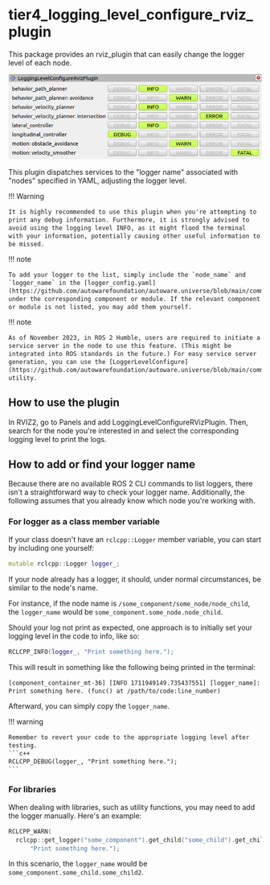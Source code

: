 # tier4_logging_level_configure_rviz_plugin

This package provides an rviz_plugin that can easily change the logger level of each node.

![tier4_logging_level_configure_rviz_plugin](tier4_logging_level_configure_rviz_plugin.png)

This plugin dispatches services to the "logger name" associated with "nodes" specified in YAML, adjusting the logger level.

!!! Warning

    It is highly recommended to use this plugin when you're attempting to print any debug information. Furthermore, it is strongly advised to avoid using the logging level INFO, as it might flood the terminal with your information, potentially causing other useful information to be missed.

!!! note

    To add your logger to the list, simply include the `node_name` and `logger_name` in the [logger_config.yaml](https://github.com/autowarefoundation/autoware.universe/blob/main/common/tier4_logging_level_configure_rviz_plugin/config/logger_config.yaml) under the corresponding component or module. If the relevant component or module is not listed, you may add them yourself.

!!! note

    As of November 2023, in ROS 2 Humble, users are required to initiate a service server in the node to use this feature. (This might be integrated into ROS standards in the future.) For easy service server generation, you can use the [LoggerLevelConfigure](https://github.com/autowarefoundation/autoware.universe/blob/main/common/tier4_autoware_utils/include/tier4_autoware_utils/ros/logger_level_configure.hpp) utility.

## How to use the plugin

In RVIZ2, go to Panels and add LoggingLevelConfigureRVizPlugin. Then, search for the node you're interested in and select the corresponding logging level to print the logs.

## How to add or find your logger name

Because there are no available ROS 2 CLI commands to list loggers, there isn't a straightforward way to check your logger name. Additionally, the following assumes that you already know which node you're working with.

### For logger as a class member variable

If your class doesn't have an `rclcpp::Logger` member variable, you can start by including one yourself:

```c++
mutable rclcpp::Logger logger_;
```

If your node already has a logger, it should, under normal circumstances, be similar to the node's name.

For instance, if the node name is `/some_component/some_node/node_child`, the `logger_name` would be `some_component.some_node.node_child`.

Should your log not print as expected, one approach is to initially set your logging level in the code to info, like so:

```c++
RCLCPP_INFO(logger_, "Print something here.");
```

This will result in something like the following being printed in the terminal:

```shell
[component_container_mt-36] [INFO 1711949149.735437551] [logger_name]: Print something here. (func() at /path/to/code:line_number)
```

Afterward, you can simply copy the `logger_name`.

!!! warning

    Remember to revert your code to the appropriate logging level after testing.
    ```c++
    RCLCPP_DEBUG(logger_, "Print something here.");
    ```

### For libraries

When dealing with libraries, such as utility functions, you may need to add the logger manually. Here's an example:

```c++
RCLCPP_WARN(
  rclcpp::get_logger("some_component").get_child("some_child").get_child("some_child2"),
      "Print something here.");
```

In this scenario, the `logger_name` would be `some_component.some_child.some_child2`.

